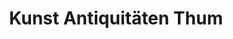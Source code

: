 ---
title: "Kunst Antiquitäten Thum"
url: /meersburg/kunst-antiquitaeten-thum/
shop: Antiquitäten
---